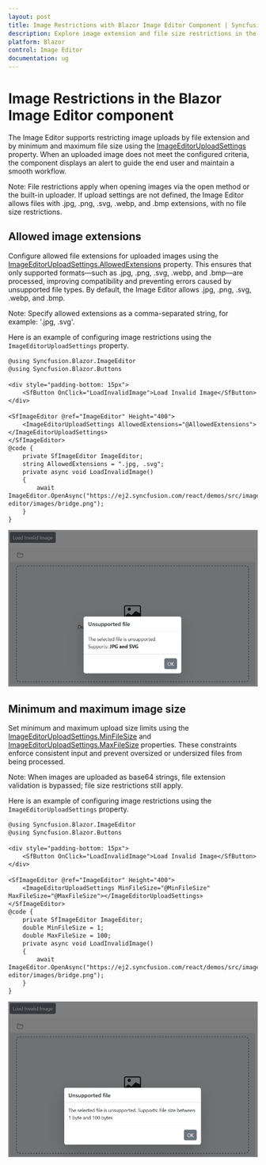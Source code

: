 ```yaml
---
layout: post
title: Image Restrictions with Blazor Image Editor Component | Syncfusion
description: Explore image extension and file size restrictions in the Blazor Image Editor for Blazor Server and WebAssembly applications.
platform: Blazor
control: Image Editor
documentation: ug
---
```


# Image Restrictions in the Blazor Image Editor component

The Image Editor supports restricting image uploads by file extension and by minimum and maximum file size using the [ImageEditorUploadSettings](https://help.syncfusion.com/cr/blazor/Syncfusion.Blazor.ImageEditor.ImageEditorUploadSettings.html) property. When an uploaded image does not meet the configured criteria, the component displays an alert to guide the end user and maintain a smooth workflow.

Note: File restrictions apply when opening images via the open method or the built-in uploader. If upload settings are not defined, the Image Editor allows files with .jpg, .png, .svg, .webp, and .bmp extensions, with no file size restrictions.

## Allowed image extensions

Configure allowed file extensions for uploaded images using the [ImageEditorUploadSettings.AllowedExtensions](https://help.syncfusion.com/cr/blazor/Syncfusion.Blazor.ImageEditor.ImageEditorUploadSettings.html#Syncfusion_Blazor_ImageEditor_ImageEditorUploadSettings_AllowedExtensions) property. This ensures that only supported formats—such as .jpg, .png, .svg, .webp, and .bmp—are processed, improving compatibility and preventing errors caused by unsupported file types. By default, the Image Editor allows .jpg, .png, .svg, .webp, and .bmp.

Note: Specify allowed extensions as a comma-separated string, for example: '.jpg, .svg'.

Here is an example of configuring image restrictions using the `ImageEditorUploadSettings` property.

```cshtml
@using Syncfusion.Blazor.ImageEditor
@using Syncfusion.Blazor.Buttons

<div style="padding-bottom: 15px">
    <SfButton OnClick="LoadInvalidImage">Load Invalid Image</SfButton>
</div>

<SfImageEditor @ref="ImageEditor" Height="400">
    <ImageEditorUploadSettings AllowedExtensions="@AllowedExtensions"></ImageEditorUploadSettings>
</SfImageEditor>
@code {
    private SfImageEditor ImageEditor;
    string AllowedExtensions = ".jpg, .svg";
    private async void LoadInvalidImage()
    {
        await ImageEditor.OpenAsync("https://ej2.syncfusion.com/react/demos/src/image-editor/images/bridge.png");
    }
}
```

![Blazor Image Editor with Image file type restriction](./images/blazor-image-editor-file-type-restrict.jpg)

## Minimum and maximum image size

Set minimum and maximum upload size limits using the [ImageEditorUploadSettings.MinFileSize](https://help.syncfusion.com/cr/blazor/Syncfusion.Blazor.ImageEditor.ImageEditorUploadSettings.html#Syncfusion_Blazor_ImageEditor_ImageEditorUploadSettings_MinFileSize) and [ImageEditorUploadSettings.MaxFileSize](https://help.syncfusion.com/cr/blazor/Syncfusion.Blazor.ImageEditor.ImageEditorUploadSettings.html#Syncfusion_Blazor_ImageEditor_ImageEditorUploadSettings_MaxFileSize) properties. These constraints enforce consistent input and prevent oversized or undersized files from being processed.

Note: When images are uploaded as base64 strings, file extension validation is bypassed; file size restrictions still apply.

Here is an example of configuring image restrictions using the `ImageEditorUploadSettings` property.

```cshtml
@using Syncfusion.Blazor.ImageEditor
@using Syncfusion.Blazor.Buttons

<div style="padding-bottom: 15px">
    <SfButton OnClick="LoadInvalidImage">Load Invalid Image</SfButton>
</div>

<SfImageEditor @ref="ImageEditor" Height="400">
    <ImageEditorUploadSettings MinFileSize="@MinFileSize" MaxFileSize="@MaxFileSize"></ImageEditorUploadSettings>
</SfImageEditor>
@code {
    private SfImageEditor ImageEditor;
    double MinFileSize = 1;
    double MaxFileSize = 100;
    private async void LoadInvalidImage()
    {
        await ImageEditor.OpenAsync("https://ej2.syncfusion.com/react/demos/src/image-editor/images/bridge.png");
    }
}
```

![Blazor Image Editor with Image file size restriction](./images/blazor-image-editor-file-size-restrict.jpg)